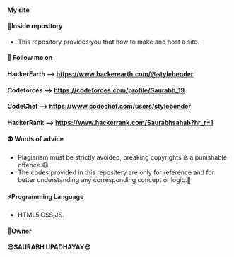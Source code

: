 #### My site 

#### :memo:**Inside repository**
- This repository provides you that how to make and host a site.



 #### :raised_hands:	 Follow me on
 
 ####                            **HackerEarth** --> https://www.hackerearth.com/@stylebender
 ####                            **Codeforces** --> https://codeforces.com/profile/Saurabh_19
 ####                            **CodeChef** --> https://www.codechef.com/users/stylebender
 ####                            **HackerRank** --> https://www.hackerrank.com/Saurabhsahab?hr_r=1


#### :alien: **Words of advice**
- Plagiarism must be strictly avoided, breaking copyrights is a punishable offence.:mask:
- The codes provided in this repositery are only for reference and for better understanding any corresponding concept or logic.:imp:



#### :zap:**Programming Language**
- HTML5,CSS,JS.



####                     :name_badge:Owner
####                      :sunglasses:**SAURABH UPADHAYAY**:sunglasses:
